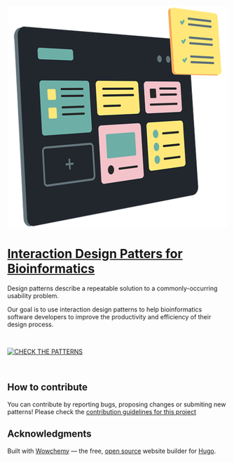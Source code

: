 ![](assets/media/icon.png)

# [Interaction Design Patters for Bioinformatics](https://bioinformaticspatterns.com/)

Design patterns describe a repeatable solution to a commonly-occurring usability problem.

Our goal is to use interaction design patterns to help bioinformatics software developers to improve the productivity and efficiency of their design process.

&nbsp;

[![CHECK THE PATTERNS](https://img.shields.io/badge/-CHECK%20THE%20PATTERNS-blue?style=for-the-badge&link=https://bioinformaticspatterns.com&link=https://bioinformaticspatterns.com/)](https://bioinformaticspatterns.com/)

&nbsp;

## How to contribute
You can contribute by reporting bugs, proposing changes or submiting new patterns! Please check the [contribution guidelines for this project](.github/CONTRIBUTING.md)

## Acknowledgments

Built with <a href="https://wowchemy.com" target="_blank" rel="noopener">Wowchemy</a>  —
    the free, <a href="https://github.com/wowchemy/wowchemy-hugo-themes" target="_blank" rel="noopener">
    open source</a> website builder for <a href="https://gohugo.io" target="_blank" rel="noopener">Hugo</a>.